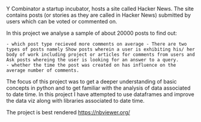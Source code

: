 Y Combinator a startup incubator, hosts a site called Hacker News. The site contains posts (or stories as they are called in Hacker News) submitted by users which can be voted or commented on. 

In this project we analyse a sample of about 20000 posts to find out:

    - which post type recieved more comments on average - There are two types of posts namely Show posts wherein a user is exhibiting his/ her body of work including project or articles for comments from users and Ask posts whereing the user is looking for an answer to a query.
    - whether the time the post was created on has influence on the average number of comments.

The focus of this project was to get a deeper understanding of  basic concepts in python and to get familiar with the analysis of data associated to date time. In this project I have attempted to use dataframes and improve the data viz along with libraries associated to date time.

The project is best rendered https://nbviewer.org/
